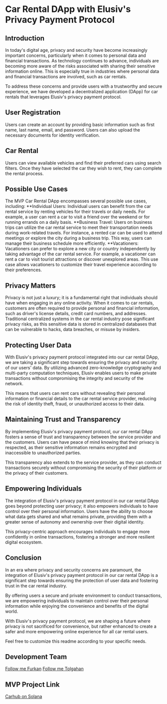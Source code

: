 
# Car Rental DApp with Elusiv's Privacy Payment Protocol
## Introduction
In today's digital age, privacy and security have become increasingly important concerns, particularly when it comes to personal data and financial transactions. As technology continues to advance, individuals are becoming more aware of the risks associated with sharing their sensitive information online. This is especially true in industries where personal data and financial transactions are involved, such as car rentals.

To address these concerns and provide users with a trustworthy and secure experience, we have developed a decentralized application (DApp) for car rentals that leverages Elusiv's privacy payment protocol.

## User Registration
Users can create an account by providing basic information such as first name, last name, email, and password. Users can also upload the necessary documents for identity verification.

## Car Rental
Users can view available vehicles and find their preferred cars using search filters. Once they have selected the car they wish to rent, they can complete the rental process.

## Possible Use Cases
The MVP Car Rental DApp encompasses several possible use cases, including:
**Individual Users: Individual users can benefit from the car rental service by renting vehicles for their travels or daily needs. For example, a user can rent a car to visit a friend over the weekend or for running errands on a daily basis.
**Business Travel: Users on business trips can utilize the car rental service to meet their transportation needs during work-related travels. For instance, a rented car can be used to attend meetings or explore the city during a business trip. This way, users can manage their business schedule more efficiently.
**Vacationers: Vacationers can prefer to explore a new city or country independently by taking advantage of the car rental service. For example, a vacationer can rent a car to visit tourist attractions or discover unexplored areas. This use case allows vacationers to customize their travel experience according to their preferences.


## Privacy Matters
Privacy is not just a luxury; it is a fundamental right that individuals should have when engaging in any online activity. When it comes to car rentals, customers are often required to provide personal and financial information, such as driver's license details, credit card numbers, and addresses. Traditional centralized systems in the car rental industry pose significant privacy risks, as this sensitive data is stored in centralized databases that can be vulnerable to hacks, data breaches, or misuse by insiders.

## Protecting User Data
With Elusiv's privacy payment protocol integrated into our car rental DApp, we are taking a significant step towards ensuring the privacy and security of our users' data. By utilizing advanced zero-knowledge cryptography and multi-party computation techniques, Elusiv enables users to make private transactions without compromising the integrity and security of the network.

This means that users can rent cars without revealing their personal information or financial details to the car rental service provider, reducing the risk of identity theft, fraud, or unauthorized access to their data.


## Maintaining Trust and Transparency
By implementing Elusiv's privacy payment protocol, our car rental DApp fosters a sense of trust and transparency between the service provider and the customers. Users can have peace of mind knowing that their privacy is respected, as their sensitive information remains encrypted and inaccessible to unauthorized parties.

This transparency also extends to the service provider, as they can conduct transactions securely without compromising the security of their platform or the privacy of their customers.

## Empowering Individuals
The integration of Elusiv's privacy payment protocol in our car rental DApp goes beyond protecting user privacy; it also empowers individuals to have control over their personal information. Users have the ability to choose what data gets shared and what remains private, providing them with a greater sense of autonomy and ownership over their digital identity.

This privacy-centric approach encourages individuals to engage more confidently in online transactions, fostering a stronger and more resilient digital ecosystem.

## Conclusion
In an era where privacy and security concerns are paramount, the integration of Elusiv's privacy payment protocol in our car rental DApp is a significant step towards ensuring the protection of user data and fostering trust in the car rental industry.

By offering users a secure and private environment to conduct transactions, we are empowering individuals to maintain control over their personal information while enjoying the convenience and benefits of the digital world.

With Elusiv's privacy payment protocol, we are shaping a future where privacy is not sacrificed for convenience, but rather enhanced to create a safer and more empowering online experience for all car rental users.

Feel free to customize this readme according to your specific needs.

## Development Team

[Follow me Furkan](https://twitter.com/FurkanSezal)
[Follow me Tolgahan](https://twitter.com/imArga_)

## MVP Project Link
[Carhub on Solana](https://rent-a-car-onsolana.vercel.app/)

